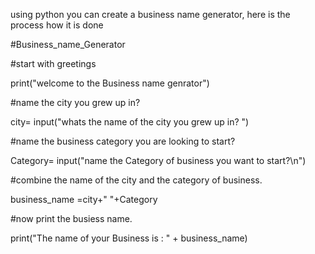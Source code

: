 
using python you can create a business name generator,
here is the process how it is done

#Business_name_Generator
 
#start with greetings

print("welcome to the Business name genrator")

#name the city you grew up in?

city= input("whats the name of the city you grew up in? ")

#name the business category you are looking to start?

Category= input("name the Category of business you want to start?\n")

#combine the name of the city and the category of business.

business_name =city+" "+Category

#now print the busiess name.

print("The name of your Business is :  " + business_name)
